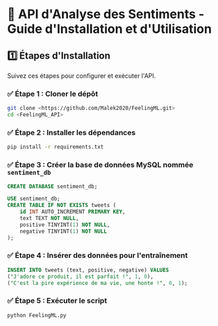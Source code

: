 # 📌 API d'Analyse des Sentiments - Guide d'Installation et d'Utilisation

## 1️⃣ Étapes d'Installation
Suivez ces étapes pour configurer et exécuter l'API.

### ✅ Étape 1 : Cloner le dépôt
```bash
git clone <https://github.com/Malek2020/FeelingML.git>
cd <FeelingML_API>
```

### ✅ Étape 2 : Installer les dépendances
```bash
pip install -r requirements.txt
```

### ✅ Étape 3 : Créer la base de données MySQL nommée `sentiment_db`
```sql
CREATE DATABASE sentiment_db;

USE sentiment_db;
CREATE TABLE IF NOT EXISTS tweets (
    id INT AUTO_INCREMENT PRIMARY KEY,
    text TEXT NOT NULL,
    positive TINYINT(1) NOT NULL,
    negative TINYINT(1) NOT NULL
);
```

### ✅ Étape 4 : Insérer des données pour l'entraînement
```sql
INSERT INTO tweets (text, positive, negative) VALUES
("J'adore ce produit, il est parfait !", 1, 0),
("C'est la pire expérience de ma vie, une honte !", 0, 1);
```

### ✅ Étape 5 : Exécuter le script
```bash
python FeelingML.py
```
